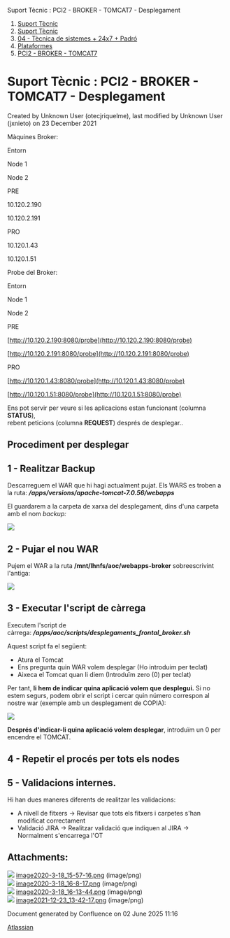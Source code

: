 Suport Tècnic : PCI2 - BROKER - TOMCAT7 - Desplegament  

1.  [Suport Tècnic](index.md)
2.  [Suport Tècnic](13893782.md)
3.  [04 - Tècnica de sistemes + 24x7 + Padró](26313202.md)
4.  [Plataformes](Plataformes_41520520.md)
5.  [PCI2 - BROKER - TOMCAT7](PCI2---BROKER---TOMCAT7_41521072.md)

Suport Tècnic : PCI2 - BROKER - TOMCAT7 - Desplegament
======================================================

Created by Unknown User (otecjriquelme), last modified by Unknown User (jxnieto) on 23 December 2021

Màquines Broker:

Entorn

Node 1

Node 2

PRE

10.120.2.190

10.120.2.191

PRO

10.120.1.43

10.120.1.51

Probe del Broker:

Entorn

Node 1

Node 2

PRE

[http://10.120.2.190:8080/probe](http://10.120.2.190:8080/probe)

[http://10.120.2.191:8080/probe](http://10.120.2.191:8080/probe)

PRO

[http://10.120.1.43:8080/probe](http://10.120.1.43:8080/probe)

[http://10.120.1.51:8080/probe](http://10.120.1.51:8080/probe)

Ens pot servir per veure si les aplicacions estan funcionant (columna **STATUS**),  
rebent peticions (columna **REQUEST**) després de desplegar..

Procediment per desplegar
-------------------------

1 - Realitzar Backup
--------------------

Descarreguem el WAR que hi hagi actualment pujat. Els WARS es troben a la ruta: _**/apps/versions/apache-tomcat-7.0.56/webapps**_

El guardarem a la carpeta de xarxa del desplegament, dins d'una carpeta amb el nom _backup:_

![](attachments/41521074/64979399.png)

2 - Pujar el nou WAR
--------------------

Pujem el WAR a la ruta **/mnt/lhnfs/aoc/webapps-broker** sobreescrivint l'antiga:

![](attachments/41521074/41521087.png)

  

3 - Executar l'script de càrrega
--------------------------------

Executem l'script de càrrega: **_/apps/aoc/scripts/desplegaments\_frontal\_broker.sh_**

Aquest script fa el següent:

*   Atura el Tomcat
*   Ens pregunta quin WAR volem desplegar (Ho introduim per teclat)
*   Aixeca el Tomcat quan li diem (Introduïm zero (0) per teclat)

Per tant, **li hem de indicar quina aplicació volem que desplegui.** Si no estem segurs, podem obrir el script i cercar quin número correspon al nostre war (exemple amb un desplegament de COPIA):

![](attachments/41521074/41521088.png)

**Després d'indicar-li quina aplicació volem desplegar**, introduïm un 0 per encendre el TOMCAT.

4 - **Repetir el procés** per tots els nodes
--------------------------------------------

5 - Validacions internes.
-------------------------

Hi han dues maneres diferents de realitzar les validacions:

*   A nivell de fitxers → Revisar que tots els fitxers i carpetes s'han modificat correctament
*   Validació JIRA → Realitzar validació que indiquen al JIRA →  Normalment s'encarrega l'OT

Attachments:
------------

![](images/icons/bullet_blue.gif) [image2020-3-18\_15-57-16.png](attachments/41521074/41521086.png) (image/png)  
![](images/icons/bullet_blue.gif) [image2020-3-18\_16-8-17.png](attachments/41521074/41521087.png) (image/png)  
![](images/icons/bullet_blue.gif) [image2020-3-18\_16-13-44.png](attachments/41521074/41521088.png) (image/png)  
![](images/icons/bullet_blue.gif) [image2021-12-23\_13-42-17.png](attachments/41521074/64979399.png) (image/png)  

Document generated by Confluence on 02 June 2025 11:16

[Atlassian](http://www.atlassian.com/)